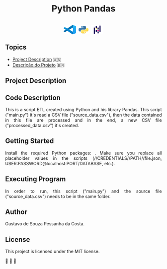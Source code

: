 <h1 align="center"> Python Pandas </h1>
<div dir="auto" align="center">
  <br>
  <a target="_blank" rel="noopener noreferrer nofollow" href="https://raw.githubusercontent.com/devicons/devicon/master/icons/vscode/vscode-original.svg"><img align="center" alt="Gustavo-VSCode" height="30" width="40" src="https://raw.githubusercontent.com/devicons/devicon/master/icons/vscode/vscode-original.svg" style="max-width: 100%;"></a>
  <a target="_blank" rel="noopener noreferrer nofollow" href="https://raw.githubusercontent.com/devicons/devicon/master/icons/python/python-original.svg"><img align="center" alt="Gustavo-Python" height="30" width="40" src="https://raw.githubusercontent.com/devicons/devicon/master/icons/python/python-original.svg" style="max-width: 100%;"></a>
  <a target="_blank" rel="noopener noreferrer nofollow" href="https://raw.githubusercontent.com/devicons/devicon/master/icons/pandas/pandas-original.svg"><img align="center" alt="Gustavo-Pandas" height="30" width="40" src="https://raw.githubusercontent.com/devicons/devicon/master/icons/pandas/pandas-original.svg" style="max-width: 100%;"></a>
</br>
</div>


## Topics
* [Project Description](#project-description) :us:
* [Descrição do Projeto](#descrição-do-projeto) :brazil:
  
## Project Description
<p align="justify">

</p>

## Code Description
<p align="justify">
This is a script ETL created using Python and his library Pandas. This script ("main.py") it's read a CSV file ("source_data.csv"), then the data contained in this file are processed and in the end, a new CSV file ("processed_data.csv") it's created. 
</p>

## Getting Started
<p align="justify"> Install the required Python packages: . Make sure you replace all placeholder values in the scripts (//CREDENTIALS//PATH//file.json, USER:PASSWORD@localhost:PORT/DATABASE, etc.).
</p>

## Executing Program
<p align="justify"> In order to run, this script ("main.py") and the source file ("source_data.csv") needs to be in the same folder.
</p>

## Author
<p align="justify"> Gustavo de Souza Pessanha da Costa. 
</p>

## License
<p align="justify"> This project is licensed under the MIT license. 
</p>

:small_orange_diamond: :small_orange_diamond: :small_orange_diamond:



